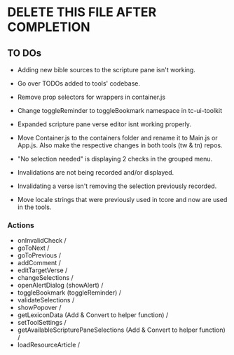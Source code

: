 # DELETE THIS FILE AFTER COMPLETION

## TO DOs

- Adding new bible sources to the scripture pane isn't working.

- Go over TODOs added to tools' codebase.
- Remove prop selectors for wrappers in container.js
- Change toggleReminder to toggleBookmark namespace in tc-ui-toolkit
- Expanded scripture pane verse editor isnt working properly.
- Move Container.js to the containers folder and rename it to Main.js or App.js. Also make the respective changes in both tools (tw & tn) repos.
- "No selection needed" is displaying 2 checks in the grouped menu.
- Invalidations are not being recorded and/or displayed.
- Invalidating a verse isn't removing the selection previously recorded.
- Move locale strings that were previously used in tcore and now are used in the tools.

### Actions

- onInvalidCheck /
- goToNext /
- goToPrevious /
- addComment /
- editTargetVerse /
- changeSelections /
- openAlertDialog (showAlert) /
- toggleBookmark (toggleReminder) /
- validateSelections /
- showPopover /
- getLexiconData (Add & Convert to helper function) /
- setToolSettings /
- getAvailableScripturePaneSelections (Add & Convert to helper function) /
- loadResourceArticle /
